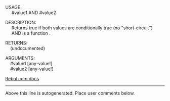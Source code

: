 USAGE:  
&nbsp;&nbsp;&nbsp;&nbsp;&nbsp;#value1&nbsp;AND&nbsp;#value2  
  
DESCRIPTION:  
&nbsp;&nbsp;&nbsp;&nbsp;&nbsp;Returns&nbsp;true&nbsp;if&nbsp;both&nbsp;values&nbsp;are&nbsp;conditionally&nbsp;true&nbsp;(no&nbsp;"short-circuit")  
&nbsp;&nbsp;&nbsp;&nbsp;&nbsp;AND&nbsp;is&nbsp;a&nbsp;function&nbsp;.  
  
RETURNS:  
&nbsp;&nbsp;&nbsp;&nbsp;(undocumented)  
  
ARGUMENTS:  
&nbsp;&nbsp;&nbsp;&nbsp;#value1&nbsp;[any-value!]  
&nbsp;&nbsp;&nbsp;&nbsp;#value2&nbsp;[any-value!]  

[Rebol.com docs](http://www.rebol.com/r3/docs/functions/and.html)
___
Above this line is autogenerated. Place user comments below.